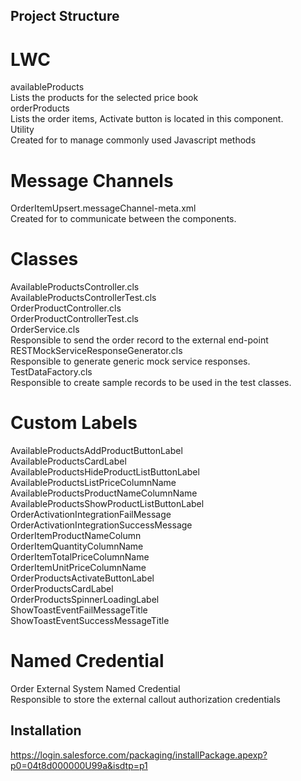 ## Project Structure

# LWC
availableProducts<br />
Lists the products for the selected price book<br />
orderProducts<br />
Lists the order items, Activate button is located in this component.<br />
Utility<br />
Created for to manage commonly used Javascript methods<br />

# Message Channels
OrderItemUpsert.messageChannel-meta.xml<br />
Created for to communicate between the components.<br />

# Classes
AvailableProductsController.cls<br />
AvailableProductsControllerTest.cls<br />
OrderProductController.cls<br />
OrderProductControllerTest.cls<br />
OrderService.cls<br />
Responsible to send the order record to the external end-point<br />
RESTMockServiceResponseGenerator.cls<br />
Responsible to generate generic mock service responses.<br />
TestDataFactory.cls<br />
Responsible to create sample records to be used in the test classes.<br />

# Custom Labels
AvailableProductsAddProductButtonLabel<br />
AvailableProductsCardLabel<br />
AvailableProductsHideProductListButtonLabel<br />
AvailableProductsListPriceColumnName<br />
AvailableProductsProductNameColumnName<br />
AvailableProductsShowProductListButtonLabel<br />
OrderActivationIntegrationFailMessage<br />
OrderActivationIntegrationSuccessMessage<br />
OrderItemProductNameColumn<br />
OrderItemQuantityColumnName<br />
OrderItemTotalPriceColumnName<br />
OrderItemUnitPriceColumnName<br />
OrderProductsActivateButtonLabel<br />
OrderProductsCardLabel<br />
OrderProductsSpinnerLoadingLabel<br />
ShowToastEventFailMessageTitle<br />
ShowToastEventSuccessMessageTitle <br />

# Named Credential
Order External System Named Credential<br />
Responsible to store the external callout authorization credentials<br />

## Installation
https://login.salesforce.com/packaging/installPackage.apexp?p0=04t8d000000U99a&isdtp=p1